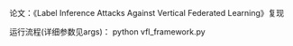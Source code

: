 论文：《Label Inference Attacks Against Vertical Federated Learning》复现

运行流程(详细参数见args)：
	python vfl_framework.py

	